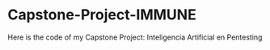 # Capstone-Project-IMMUNE
Here is the code of my Capstone Project: Inteligencia Artificial en Pentesting
